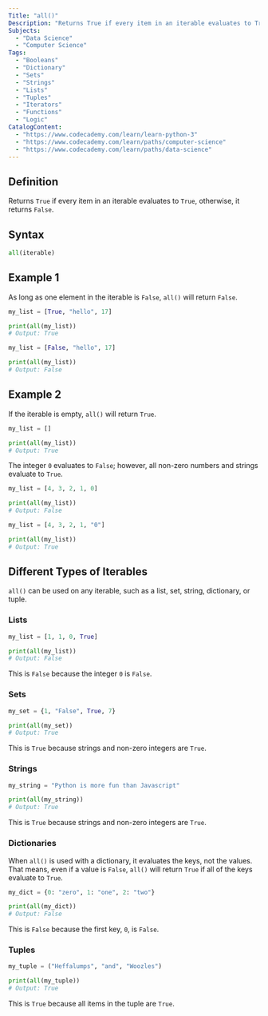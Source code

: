 ```yaml
---
Title: "all()"
Description: "Returns True if every item in an iterable evaluates to True, otherwise, it returns False."
Subjects:
  - "Data Science"
  - "Computer Science"
Tags: 
  - "Booleans"
  - "Dictionary"
  - "Sets"
  - "Strings"
  - "Lists"
  - "Tuples"
  - "Iterators"
  - "Functions"
  - "Logic"
CatalogContent: 
  - "https://www.codecademy.com/learn/learn-python-3"
  - "https://www.codecademy.com/learn/paths/computer-science"
  - "https://www.codecademy.com/learn/paths/data-science"
---
```


## Definition 

Returns `True` if every item in an iterable evaluates to `True`, otherwise, it returns `False`.

## Syntax

```python
all(iterable)
```

## Example 1

As long as one element in the iterable is `False`, `all()` will return `False`.

```python
my_list = [True, "hello", 17]

print(all(my_list))
# Output: True

my_list = [False, "hello", 17]

print(all(my_list))
# Output: False
```

## Example 2

If the iterable is empty, `all()` will return `True`.

```python
my_list = []

print(all(my_list))
# Output: True
```

The integer `0` evaluates to `False`; however, all non-zero numbers and strings evaluate to `True`.
 
```python
my_list = [4, 3, 2, 1, 0]

print(all(my_list))
# Output: False

my_list = [4, 3, 2, 1, "0"]

print(all(my_list))
# Output: True
```

## Different Types of Iterables

`all()` can be used on any iterable, such as a list, set, string, dictionary, or tuple. 

### Lists

```python
my_list = [1, 1, 0, True]

print(all(my_list))
# Output: False
```

This is `False` because the integer `0` is `False`.

### Sets

```python
my_set = {1, "False", True, 7}

print(all(my_set))
# Output: True
```

This is `True` because strings and non-zero integers are `True`.

### Strings

```python
my_string = "Python is more fun than Javascript"

print(all(my_string))
# Output: True
```

This is `True` because strings and non-zero integers are `True`.

### Dictionaries

When `all()` is used with a dictionary, it evaluates the keys, not the values. That means, even if a value is `False`, `all()` will return `True` if all of the keys evaluate to `True`.

```python
my_dict = {0: "zero", 1: "one", 2: "two"}

print(all(my_dict))
# Output: False
```

This is `False` because the first key, `0`, is `False`.

### Tuples

```python
my_tuple = ("Heffalumps", "and", "Woozles")

print(all(my_tuple))
# Output: True
```

This is `True` because all items in the tuple are `True`.
